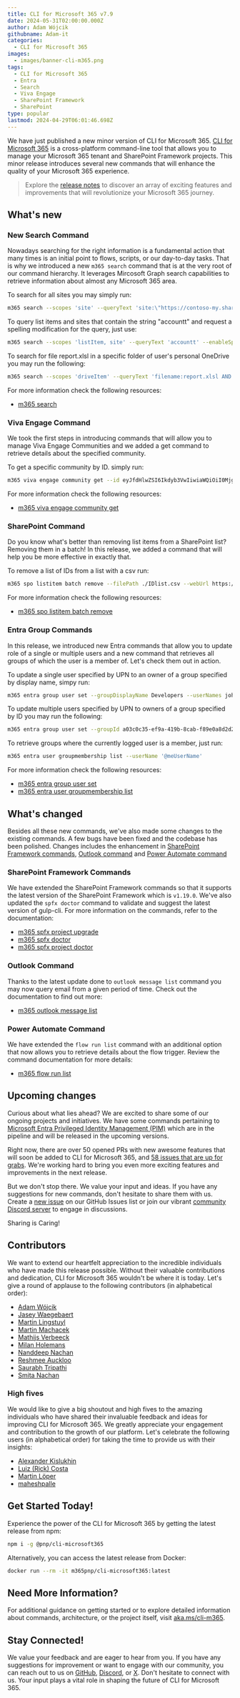 ```yaml
---
title: CLI for Microsoft 365 v7.9
date: 2024-05-31T02:00:00.000Z
author: Adam Wójcik
githubname: Adam-it
categories:
  - CLI for Microsoft 365
images:
  - images/banner-cli-m365.png
tags:
  - CLI for Microsoft 365
  - Entra
  - Search
  - Viva Engage
  - SharePoint Framework
  - SharePoint
type: popular
lastmod: 2024-04-29T06:01:46.698Z
---
```


We have just published a new minor version of CLI for Microsoft 365. [CLI for Microsoft 365](https://aka.ms/cli-m365) is a cross-platform command-line tool that allows you to manage your Microsoft 365 tenant and SharePoint Framework projects. This minor release introduces several new commands that will enhance the quality of your Microsoft 365 experience.

> Explore the [release notes](https://aka.ms/cli-m365/notes) to discover an array of exciting features and improvements that will revolutionize your Microsoft 365 journey. 
 
## What's new

### New Search Command

Nowadays searching for the right information is a fundamental action that many times is an initial point to flows, scripts, or our day-to-day tasks. That is why we introduced a new `m365 search` command that is at the very root of our command hierarchy. It leverages Mircosoft Graph search capabilities to retrieve information about almost any Microsoft 365 area.

To search for all sites you may simply run:

```sh
m365 search --scopes 'site' --queryText 'site:\"https://contoso-my.sharepoint.com/personal/*\"'
```

To query list items and sites that contain the string "accountt" and request a spelling modification for the query, just use:

```sh
m365 search --scopes 'listItem, site' --queryText 'accountt' --enableSpellingSuggestion --enableSpellingModification
```

To search for file report.xlsl in a specific folder of user's personal OneDrive you may run the following:

```sh
m365 search --scopes 'driveItem' --queryText 'filename:report.xlsl AND path:\"https://contoso-my.sharepoint.com/personal/john.doe_contoso_com/Documents/Reports/2024\"'
```

For more information check the following resources:
- [m365 search](https://pnp.github.io/cli-microsoft365/cmd/search/)

### Viva Engage Command

We took the first steps in introducing commands that will allow you to manage Viva Engage Communities and we added a get command to retrieve details about the specified community.

To get a specific community by ID. simply run:

```sh
m365 viva engage community get --id eyJfdHlwZSI6Ikdyb3VwIiwiaWQiOiI0Mjg1NzkwNjE3NyJ9
```

For more information check the following resources:
- [m365 viva engage community get](https://pnp.github.io/cli-microsoft365/cmd/viva/engage/engage-community-get/)

### SharePoint Command

Do you know what's better than removing list items from a SharePoint list? Removing them in a batch! In this release, we added a command that will help you be more effective in exactly that.

To remove a list of IDs from a list with a csv run:

```sh
m365 spo listitem batch remove --filePath ./IDlist.csv --webUrl https://contoso.sharepoint.com/sites/project-x --listTitle "Demo List"
```

For more information check the following resources:
- [m365 spo listitem batch remove](https://pnp.github.io/cli-microsoft365/cmd/spo/listitem/listitem-batch-remove/)

### Entra Group Commands

In this release, we introduced new Entra commands that allow you to update role of a single or multiple users and a new command that retrieves all groups of which the user is a member of. Let's check them out in action.

To update a single user specified by UPN to an owner of a group specified by display name, simpy run:

```sh
m365 entra group user set --groupDisplayName Developers --userNames john.doe@contoso.com --role Owner
```

To update multiple users specified by UPN to owners of a group specified by ID you may run the following:

```sh
m365 entra group user set --groupId a03c0c35-ef9a-419b-8cab-f89e0a8d2d2a --userNames "john.doe@contoso.com,adele.vance@contoso.com" --role Owner
```

To retrieve groups where the currently logged user is a member, just run:

```sh
m365 entra user groupmembership list --userName '@meUserName'
```

For more information check the following resources:
- [m365 entra group user set](https://pnp.github.io/cli-microsoft365/cmd/entra/group/group-user-set/)
- [m365 entra user groupmembership list](https://pnp.github.io/cli-microsoft365/cmd/entra/user/user-groupmembership-list/)

## What's changed

Besides all these new commands, we've also made some changes to the existing commands. A few bugs have been fixed and the codebase has been polished. Changes includes the enhancement in [SharePoint Framework commands](#sharepoint-framework-commands), [Outlook command](#outlook-command) and [Power Automate command](#power-automate-command)

### SharePoint Framework Commands

We have extended the SharePoint Framework commands so that it supports the latest version of the SharePoint Framework which is `v1.19.0`. We've also updated the `spfx doctor` command to validate and suggest the latest version of gulp-cli. For more information on the commands, refer to the documentation:

- [m365 spfx project upgrade](https://pnp.github.io/cli-microsoft365/cmd/spfx/project/project-upgrade)
- [m365 spfx doctor](https://pnp.github.io/cli-microsoft365/cmd/spfx/spfx-doctor)
- [m365 spfx project doctor](https://pnp.github.io/cli-microsoft365/cmd/spfx/project/project-doctor)

### Outlook Command

Thanks to the latest update done to `outlook message list` command you may now query email from a given period of time.
Check out the documentation to find out more:

- [m365 outlook message list](https://pnp.github.io/cli-microsoft365/cmd/outlook/message/message-list)

### Power Automate Command

We have extended the `flow run list` command with an additional option that now allows you to retrieve details about the flow trigger.
Review the command documentation for more details:

- [m365 flow run list](https://pnp.github.io/cli-microsoft365/cmd/flow/run/run-list/)

## Upcoming changes

Curious about what lies ahead? We are excited to share some of our ongoing projects and initiatives. We have some commands pertaining to [Microsoft Entra Privileged Identity Management (PIM)](https://learn.microsoft.com/en-us/entra/id-governance/privileged-identity-management/pim-configure) which are in the pipeline and will be released in the upcoming versions.

Right now, there are over 50 opened PRs with new awesome features that will soon be added to CLI for Microsoft 365, and [58 issues that are up for grabs](https://github.com/pnp/cli-microsoft365/issues?q=is%3Aissue+is%3Aopen+label%3A%22help+wanted%22). We're working hard to bring you even more exciting features and improvements in the next release. 

But we don't stop there. We value your input and ideas. If you have any suggestions for new commands, don't hesitate to share them with us. Create a [new issue](https://github.com/pnp/cli-microsoft365/issues/new/choose) on our GitHub Issues list or join our vibrant [community Discord server](https://aka.ms/cli-m365/discord) to engage in discussions.

Sharing is Caring!

## Contributors

We want to extend our heartfelt appreciation to the incredible individuals who have made this release possible. Without their valuable contributions and dedication, CLI for Microsoft 365 wouldn't be where it is today. Let's give a round of applause to the following contributors (in alphabetical order):

- [Adam Wójcik](https://github.com/Adam-it)
- [Jasey Waegebaert](https://github.com/Jwaegebaert)
- [Martin Lingstuyl](https://github.com/martinlingstuyl)
- [Martin Machacek](https://github.com/MartinM85)
- [Mathijs Verbeeck](https://github.com/MathijsVerbeeck)
- [Milan Holemans](https://github.com/milanholemans)
- [Nanddeep Nachan](https://github.com/nanddeepn)
- [Reshmee Auckloo](https://github.com/reshmee011)
- [Saurabh Tripathi](https://github.com/Saurabh7019)
- [Smita Nachan](https://github.com/SmitaNachan)

### High fives

We would like to give a big shoutout and high fives to the amazing individuals who have shared their invaluable feedback and ideas for improving CLI for Microsoft 365. We greatly appreciate your engagement and contribution to the growth of our platform. Let's celebrate the following users (in alphabetical order) for taking the time to provide us with their insights:

- [Alexander Kislukhin](https://github.com/liquidcarbon)
- [Luiz (Rick) Costa](https://github.com/lhdeveloper)
- [Martin Löper](https://github.com/MartinLoeper)
- [maheshpalle](https://github.com/maheshpalle)

## Get Started Today!

Experience the power of the CLI for Microsoft 365 by getting the latest release from npm:

```bash
npm i -g @pnp/cli-microsoft365
```

Alternatively, you can access the latest release from Docker:

```bash
docker run --rm -it m365pnp/cli-microsoft365:latest
```

## Need More Information?

For additional guidance on getting started or to explore detailed information about commands, architecture, or the project itself, visit [aka.ms/cli-m365](https://aka.ms/cli-m365).

## Stay Connected!

We value your feedback and are eager to hear from you. If you have any suggestions for improvement or want to engage with our community, you can reach out to us on [GitHub](https://github.com/pnp/cli-microsoft365/issues), [Discord](https://aka.ms/cli-m365/discord), or [X](https://x.com/climicrosoft365). Don't hesitate to connect with us. Your input plays a vital role in shaping the future of CLI for Microsoft 365.
